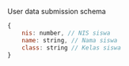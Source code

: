 User data submission schema
```javascript
{
    nis: number, // NIS siswa
    name: string, // Nama siswa
    class: string // Kelas siswa
}
```
